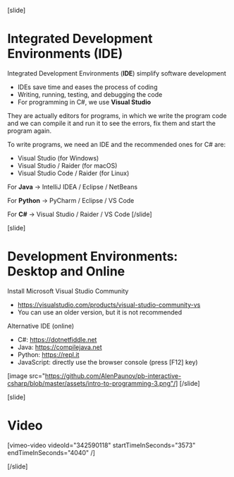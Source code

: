 [slide]
# Integrated Development Environments (IDE)
Integrated Development Environments (**IDE**) simplify software development
 * IDEs save time and eases the process of coding
 * Writing, running, testing, and debugging the code
 * For programming in C#, we use **Visual Studio**

They are actually editors for programs, in which we write the program code and we can compile it and run it to see the errors, fix them and start the program again.

To write programs, we need an IDE and the recommended ones for C# are:

* Visual Studio (for Windows)
* Visual Studio / Raider (for macOS)
* Visual Studio Code / Raider (for Linux)

For **Java** -> IntelliJ IDEA / Eclipse / NetBeans

For **Python** -> PyCharm / Eclipse / VS Code

For **C#** -> Visual Studio / Raider / VS Code
[/slide]

[slide]
# Development Environments: Desktop and Online
Install Microsoft Visual Studio Community

* https://visualstudio.com/products/visual-studio-community-vs
* You can use an older version, but it is not recommended

Alternative IDE (online)

* C#: https://dotnetfiddle.net
* Java: https://compilejava.net 
* Python: https://repl.it
* JavaScript: directly use the browser console (press \[F12\] key)

[image src="https://github.com/AlenPaunov/pb-interactive-csharp/blob/master/assets/intro-to-programming-3.png"/]
[/slide]

[slide]
# Video

[vimeo-video videoId="342590118" startTimeInSeconds="3573" endTimeInSeconds="4040" /]

[/slide]